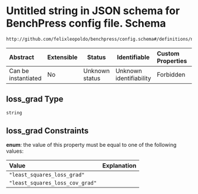 # Untitled string in JSON schema for BenchPress config file. Schema

```txt
http://github.com/felixleopoldo/benchpress/config.schema#/definitions/notears/properties/loss_grad
```




| Abstract            | Extensible | Status         | Identifiable            | Custom Properties | Additional Properties | Access Restrictions | Defined In                                                               |
| :------------------ | ---------- | -------------- | ----------------------- | :---------------- | --------------------- | ------------------- | ------------------------------------------------------------------------ |
| Can be instantiated | No         | Unknown status | Unknown identifiability | Forbidden         | Allowed               | none                | [config.schema.json\*](../out/config.schema.json "open original schema") |

## loss_grad Type

`string`

## loss_grad Constraints

**enum**: the value of this property must be equal to one of the following values:

| Value                           | Explanation |
| :------------------------------ | ----------- |
| `"least_squares_loss_grad"`     |             |
| `"least_squares_loss_cov_grad"` |             |
